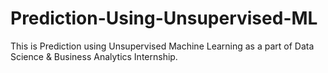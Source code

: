 # Prediction-Using-Unsupervised-ML
This is Prediction using Unsupervised Machine Learning as a part of Data Science &amp; Business Analytics Internship.
